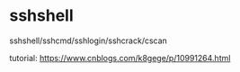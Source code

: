 # sshshell
sshshell/sshcmd/sshlogin/sshcrack/cscan<br>

tutorial: https://www.cnblogs.com/k8gege/p/10991264.html

